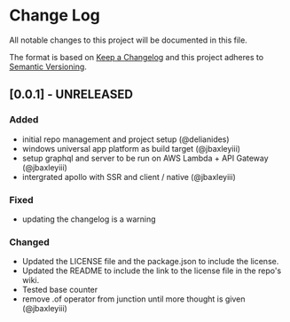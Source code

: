 # Change Log

All notable changes to this project will be documented in this file.

The format is based on [Keep a Changelog](http://keepachangelog.com/)
and this project adheres to [Semantic Versioning](http://semver.org/).

## [0.0.1] - UNRELEASED

### Added
  - initial repo management and project setup (@delianides)
  - windows universal app platform as build target (@jbaxleyiii)
  - setup graphql and server to be run on AWS Lambda + API Gateway (@jbaxleyiii)
  - intergrated apollo with SSR and client / native (@jbaxleyiii)

### Fixed
  - updating the changelog is a warning

### Changed
  - Updated the LICENSE file and the package.json to include the license.
  - Updated the README to include the link to the license file in the repo's wiki.
  - Tested base counter
  - remove .of operator from junction until more thought is given (@jbaxleyiii)
